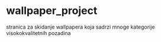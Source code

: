 # wallpaper_project
stranica za skidanje wallpapera koja sadrzi mnoge kategorije visokokvalitetnih pozadina
